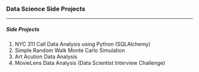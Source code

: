 ### Data Science Side Projects

---
##### Side Projects 

1. NYC 311 Call Data Analysis using Python (SQLAlchemy)
2. Simple Random Walk Monte Carlo Simulation
3. Art Acution Data Analysis
4. MovieLens Data Analysis (Data Scientist Interview Challenge)
